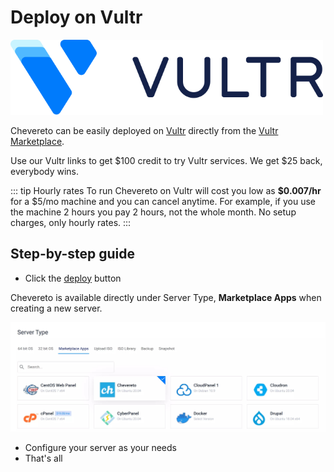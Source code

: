 # Deploy on Vultr

<img src="../src/partners/vultr/logo_onwhite.svg" alt="Vultr" width="500"/>

Chevereto can be easily deployed on [Vultr](https://www.vultr.com/?ref=8880328-6G) directly from the [Vultr Marketplace](https://www.vultr.com/marketplace/?ref=8880328-6G).

Use our Vultr links to get $100 credit to try Vultr services. We get $25 back, everybody wins.

::: tip Hourly rates
To run Chevereto on Vultr will cost you low as **$0.007/hr** for a $5/mo machine and you can cancel anytime. For example, if you use the machine 2 hours you pay 2 hours, not the whole month. No setup charges, only hourly rates.
:::

## Step-by-step guide

* Click the [deploy](https://chv.to/vultr) button

Chevereto is available directly under Server Type, **Marketplace Apps** when creating a new server.

![Chevereto on Vultr](../src/partners/vultr/screen/panel-server-type.jpg "Chevereto on Vultr")

* Configure your server as your needs
* That's all
